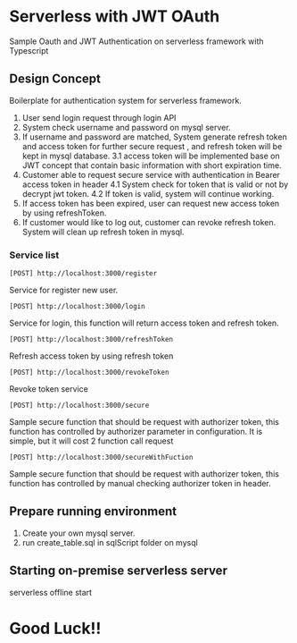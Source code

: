 # Serverless with JWT OAuth 
Sample Oauth and JWT Authentication on serverless framework with Typescript 

## Design Concept 
Boilerplate for authentication system for serverless framework.
1. User send login request through login API
2. System check username and password on mysql server.
3. If username and password are matched, System generate refresh token and access token for further secure request <token timeout can be set in configuration>, and refresh token will be kept in mysql database.
  3.1 access token will be implemented base on JWT concept that contain basic information with short expiration time.
4. Customer able to request secure service with authentication in Bearer access token in header
  4.1 System check for token that is valid or not by decrypt jwt token.
  4.2 If token is valid, system will continue working.
5. If access token has been expired, user can request new access token by using refreshToken.
6. If customer would like to log out, customer can revoke refresh token. System will clean up refresh token in mysql.

### Service list

```
[POST] http://localhost:3000/register
```
Service for register new user.

```
[POST] http://localhost:3000/login
```
Service for login, this function will return access token and refresh token.

```
[POST] http://localhost:3000/refreshToken
```
Refresh access token by using refresh token

```
[POST] http://localhost:3000/revokeToken
```
Revoke token service

```
[POST] http://localhost:3000/secure
```
Sample secure function that should be request with authorizer token, this function has controlled by authorizer parameter in configuration.
It is simple, but it will cost 2 function call request <one for authorizer and another one for request processing>

```
[POST] http://localhost:3000/secureWithFuction
```
Sample secure function that should be request with authorizer token, this function has controlled by manual checking authorizer token in header.

## Prepare running environment 
1. Create your own mysql server.
2. run create_table.sql in sqlScript folder on mysql

## Starting on-premise serverless server
serverless offline start

# Good Luck!!
